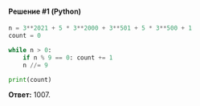 #### Решение #1 (Python)
```python
n = 3**2021 + 5 * 3**2000 + 3**501 + 5 * 3**500 + 1
count = 0

while n > 0:
	if n % 9 == 0: count += 1
	n //= 9

print(count)
```
**Ответ:** 1007.
